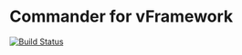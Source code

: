 Commander for vFramework
=========

[![Build Status](https://travis-ci.org/NgaNguyenDuy/vCommander.svg?branch=master)](https://travis-ci.org/NgaNguyenDuy/vCommander)
